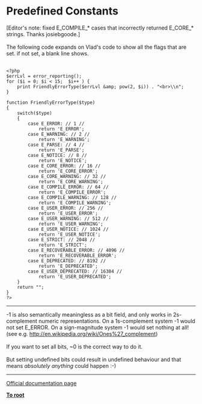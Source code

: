 # Predefined Constants



[Editor&apos;s note: fixed E_COMPILE_* cases that incorrectly returned E_CORE_* strings. Thanks josiebgoode.]<br><br>The following code expands on Vlad&apos;s code to show all the flags that are set.  if not set, a blank line shows.<br><br>

```
<?php
$errLvl = error_reporting();
for ($i = 0; $i < 15;  $i++ ) {
    print FriendlyErrorType($errLvl &amp; pow(2, $i)) . "<br>\\n"; 
}

function FriendlyErrorType($type)
{
    switch($type)
    {
        case E_ERROR: // 1 //
            return 'E_ERROR';
        case E_WARNING: // 2 //
            return 'E_WARNING';
        case E_PARSE: // 4 //
            return 'E_PARSE';
        case E_NOTICE: // 8 //
            return 'E_NOTICE';
        case E_CORE_ERROR: // 16 //
            return 'E_CORE_ERROR';
        case E_CORE_WARNING: // 32 //
            return 'E_CORE_WARNING';
        case E_COMPILE_ERROR: // 64 //
            return 'E_COMPILE_ERROR';
        case E_COMPILE_WARNING: // 128 //
            return 'E_COMPILE_WARNING';
        case E_USER_ERROR: // 256 //
            return 'E_USER_ERROR';
        case E_USER_WARNING: // 512 //
            return 'E_USER_WARNING';
        case E_USER_NOTICE: // 1024 //
            return 'E_USER_NOTICE';
        case E_STRICT: // 2048 //
            return 'E_STRICT';
        case E_RECOVERABLE_ERROR: // 4096 //
            return 'E_RECOVERABLE_ERROR';
        case E_DEPRECATED: // 8192 //
            return 'E_DEPRECATED';
        case E_USER_DEPRECATED: // 16384 //
            return 'E_USER_DEPRECATED';
    }
    return "";
}
?>
```
  

---

-1 is also semantically meaningless as a bit field, and only works in 2s-complement numeric representations.  On a 1s-complement system -1 would not set E_ERROR.  On a sign-magnitude system -1 would set nothing at all! (see e.g. http://en.wikipedia.org/wiki/Ones%27_complement)<br><br>If you want to set all bits, ~0 is the correct way to do it.<br><br>But setting undefined bits could result in undefined behaviour and that means *absolutely anything* could happen :-)  

---

[Official documentation page](https://www.php.net/manual/en/errorfunc.constants.php)

**[To root](/README.md)**